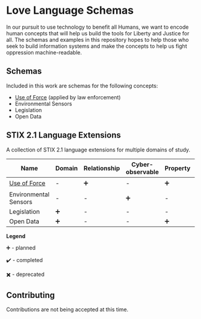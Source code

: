# Love Language Schemas

In our pursuit to use technology to benefit all Humans, we want to encode human concepts that will help us build the tools for Liberty and Justice for all. The schemas and examples in this repository hopes to help those who seek to build information systems and make the concepts to help us fight oppression machine-readable.


## Schemas

Included in this work are schemas for the following concepts:

- [Use of Force](./examples/use-of-force/README.md) (applied by law enforcement)
- Environmental Sensors
- Legislation
- Open Data

## STIX 2.1 Language Extensions

A collection of STIX 2.1 language extensions for multiple domains of study.

| Name | Domain | Relationship | Cyber-observable | Property | Toplevel Property |
| --- | --- | --- | --- | --- | --- |
[Use of Force](./examples/use-of-force/README.md) | - | :heavy_plus_sign: | - | :heavy_plus_sign: | :heavy_check_mark: |
Environmental Sensors | - | - | :heavy_plus_sign: | - | - |
Legislation | :heavy_plus_sign: | - | - | - | - |
Open Data | :heavy_plus_sign: | - | - | :heavy_plus_sign: | :heavy_plus_sign: |

**Legend**

:heavy_plus_sign: - planned

:heavy_check_mark: - completed

:heavy_multiplication_x: - deprecated


## Contributing

Contributions are not being accepted at this time.
